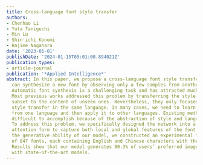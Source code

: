 ```yaml
---
title: Cross-language font style transfer
authors:
- Chenhao Li
- Yuta Taniguchi
- Min Lu
- Shin'ichi Konomi
- Hajime Nagahara
date: '2023-01-01'
publishDate: '2024-01-15T05:01:00.894021Z'
publication_types:
- article-journal
publication: '*Applied Intelligence*'
abstract: In this paper, we propose a cross-language font style transfer system that
  can synthesize a new font by observing only a few samples from another language.
  Automatic font synthesis is a challenging task and has attracted much research interest.
  Most previous works addressed this problem by transferring the style of the given
  subset to the content of unseen ones. Nevertheless, they only focused on the font
  style transfer in the same language. In many cases, we need to learn font style
  from one language and then apply it to other languages. Existing methods make this
  difficult to accomplish because of the abstraction of style and language differences.
  To address this problem, we specifically designed the network into a multi-level
  attention form to capture both local and global features of the font style. To validate
  the generative ability of our model, we constructed an experimental font dataset
  of 847 fonts, each containing English and Chinese characters with the same style.
  Results show that our model generates 80.3% of users’ preferred images compared
  with state-of-the-art models.
---
```

